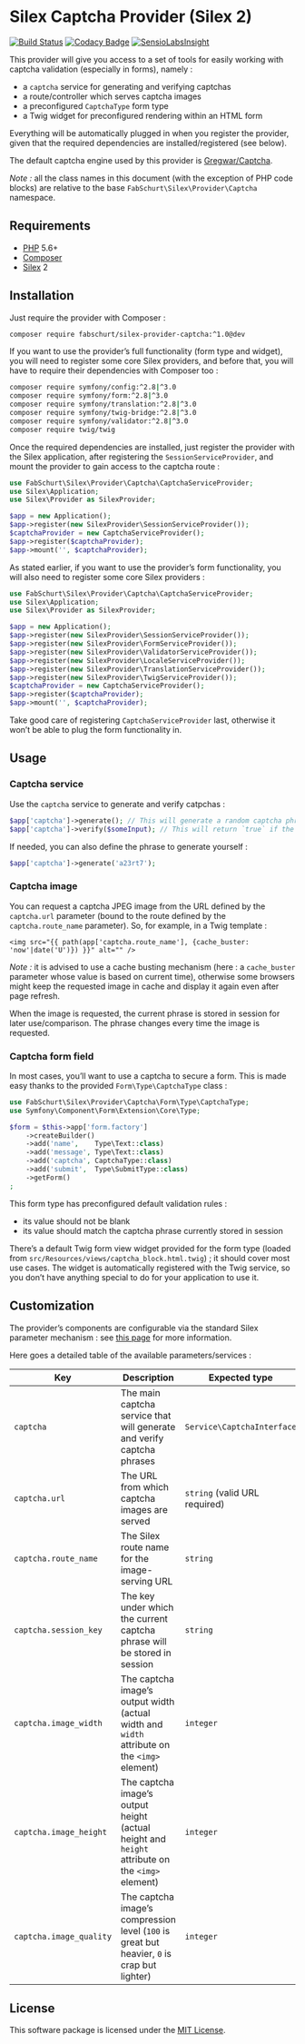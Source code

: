 # Silex Captcha Provider (Silex 2)

[![Build Status](https://travis-ci.org/fabschurt/silex-provider-captcha.svg?branch=master)](https://travis-ci.org/fabschurt/silex-provider-captcha)
[![Codacy Badge](https://api.codacy.com/project/badge/Grade/cdf132338e264ea29d66ca8bed0ce865)](https://www.codacy.com/app/fabschurt/silex-provider-captcha)
[![SensioLabsInsight](https://insight.sensiolabs.com/projects/ac09abe9-db9c-42e3-a06b-cfc1c0d8330d/mini.png)](https://insight.sensiolabs.com/projects/ac09abe9-db9c-42e3-a06b-cfc1c0d8330d)

This provider will give you access to a set of tools for easily working with
captcha validation (especially in forms), namely&nbsp;:

* a `captcha` service for generating and verifying captchas
* a route/controller which serves captcha images
* a preconfigured `CaptchaType` form type
* a Twig widget for preconfigured rendering within an HTML form

Everything will be automatically plugged in when you register the provider,
given that the required dependencies are installed/registered (see below).

The default captcha engine used by this provider is
[Gregwar/Captcha](https://github.com/Gregwar/Captcha).

*Note&nbsp;:* all the class names in this document (with the exception of PHP
code blocks) are relative to the base `FabSchurt\Silex\Provider\Captcha`
namespace.

## Requirements

* [PHP](https://secure.php.net/) 5.6+
* [Composer](https://getcomposer.org/)
* [Silex](http://silex.sensiolabs.org/) 2

## Installation

Just require the provider with Composer&nbsp;:

```bash
composer require fabschurt/silex-provider-captcha:^1.0@dev
```

If you want to use the provider’s full functionality (form type and widget), you
will need to register some core Silex providers, and before that, you will have
to require their dependencies with Composer too&nbsp;:

```bash
composer require symfony/config:^2.8|^3.0
composer require symfony/form:^2.8|^3.0
composer require symfony/translation:^2.8|^3.0
composer require symfony/twig-bridge:^2.8|^3.0
composer require symfony/validator:^2.8|^3.0
composer require twig/twig
```

Once the required dependencies are installed, just register the provider with
the Silex application, after registering the `SessionServiceProvider`, and mount
the provider to gain access to the captcha route&nbsp;:

```php
use FabSchurt\Silex\Provider\Captcha\CaptchaServiceProvider;
use Silex\Application;
use Silex\Provider as SilexProvider;

$app = new Application();
$app->register(new SilexProvider\SessionServiceProvider());
$captchaProvider = new CaptchaServiceProvider();
$app->register($captchaProvider);
$app->mount('', $captchaProvider);
```

As stated earlier, if you want to use the provider’s form functionality, you
will also need to register some core Silex providers&nbsp;:

```php
use FabSchurt\Silex\Provider\Captcha\CaptchaServiceProvider;
use Silex\Application;
use Silex\Provider as SilexProvider;

$app = new Application();
$app->register(new SilexProvider\SessionServiceProvider());
$app->register(new SilexProvider\FormServiceProvider());
$app->register(new SilexProvider\ValidatorServiceProvider());
$app->register(new SilexProvider\LocaleServiceProvider());
$app->register(new SilexProvider\TranslationServiceProvider());
$app->register(new SilexProvider\TwigServiceProvider());
$captchaProvider = new CaptchaServiceProvider();
$app->register($captchaProvider);
$app->mount('', $captchaProvider);
```

Take good care of registering `CaptchaServiceProvider` last, otherwise it won’t
be able to plug the form functionality in.

## Usage

### Captcha service

Use the `captcha` service to generate and verify catpchas&nbsp;:

```php
$app['captcha']->generate(); // This will generate a random captcha phrase, store it in session and return a matching JPEG bytestream
$app['captcha']->verify($someInput); // This will return `true` if the input value matches the phrase stored in session, `false` otherwise
```

If needed, you can also define the phrase to generate yourself&nbsp;:

```php
$app['captcha']->generate('a23rt7');
```

### Captcha image

You can request a captcha JPEG image from the URL defined by the `captcha.url`
parameter (bound to the route defined by the `captcha.route_name` parameter).
So, for example, in a Twig template&nbsp;:

```twig
<img src="{{ path(app['captcha.route_name'], {cache_buster: 'now'|date('U')}) }}" alt="" />
```

*Note&nbsp;:* it is advised to use a cache busting mechanism (here&nbsp;: a
`cache_buster` parameter whose value is based on current time), otherwise some
browsers might keep the requested image in cache and display it again even after
page refresh.

When the image is requested, the current phrase is stored in session for later
use/comparison. The phrase changes every time the image is requested.

### Captcha form field

In most cases, you’ll want to use a captcha to secure a form. This is made easy
thanks to the provided `Form\Type\CaptchaType` class&nbsp;:

```php
use FabSchurt\Silex\Provider\Captcha\Form\Type\CaptchaType;
use Symfony\Component\Form\Extension\Core\Type;

$form = $this->app['form.factory']
    ->createBuilder()
    ->add('name',    Type\Text::class)
    ->add('message', Type\Text::class)
    ->add('captcha', CaptchaType::class)
    ->add('submit',  Type\SubmitType::class)
    ->getForm()
;
```

This form type has preconfigured default validation rules&nbsp;:

* its value should not be blank
* its value should match the captcha phrase currently stored in session

There’s a default Twig form view widget provided for the form type (loaded from
`src/Resources/views/captcha_block.html.twig`)&nbsp;; it should cover most use
cases. The widget is automatically registered with the Twig service, so you don’t
have anything special to do for your application to use it.

## Customization

The provider’s components are configurable via the standard Silex parameter
mechanism&nbsp;: see [this page](http://silex.sensiolabs.org/doc/master/providers.html)
for more information.

Here goes a detailed table of the available parameters/services&nbsp;:

| Key                     | Description                                                                                     | Expected type                 | Default value                                                  |
|-------------------------|-------------------------------------------------------------------------------------------------|-------------------------------|-------------------------------|
| `captcha`               | The main captcha service that will generate and verify captcha phrases                          | `Service\CaptchaInterface`    | Instance of `Service\Captcha` |
| `captcha.url`           | The URL from which captcha images are served                                                    | `string` (valid URL required) | `/captcha`                    |
| `captcha.route_name`    | The Silex route name for the image-serving URL                                                  | `string`                      | `captcha`                     |
| `captcha.session_key`   | The key under which the current captcha phrase will be stored in session                        | `string`                      | `captcha.current`             |
| `captcha.image_width`   | The captcha image’s output width (actual width and `width` attribute on the `<img>` element)    | `integer`                     | `120`                         |
| `captcha.image_height`  | The captcha image’s output height (actual height and `height` attribute on the `<img>` element) | `integer`                     | `32`                          |
| `captcha.image_quality` | The captcha image’s compression level (`100` is great but heavier, `0` is crap but lighter)     | `integer`                     | `90`                          |

## License

This software package is licensed under the [MIT License](https://opensource.org/licenses/MIT).

